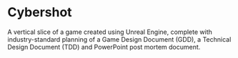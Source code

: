 # Cybershot
A vertical slice of a game created using Unreal Engine, complete with industry-standard planning of a Game Design Document (GDD), a Technical Design Document (TDD) and PowerPoint post mortem document. 
